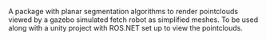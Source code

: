 A package with planar segmentation algorithms to render pointclouds viewed by a gazebo simulated fetch robot as simplified meshes.
To be used along with a unity project with ROS.NET set up to view the pointclouds.
